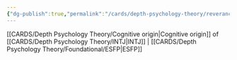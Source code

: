 ```yaml
---
{"dg-publish":true,"permalink":"/cards/depth-psychology-theory/reverance/","created":"2022-12-31T17:40:04.066+01:00","updated":"2023-04-23T16:00:59.937+02:00"}
---
```



[[CARDS/Depth Psychology Theory/Cognitive origin\|Cognitive origin]] of [[CARDS/Depth Psychology Theory/INTJ\|INTJ]] | [[CARDS/Depth Psychology Theory/Foundational/ESFP\|ESFP]]

